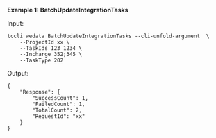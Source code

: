 **Example 1: BatchUpdateIntegrationTasks**



Input: 

```
tccli wedata BatchUpdateIntegrationTasks --cli-unfold-argument  \
    --ProjectId xx \
    --TaskIds 123 1234 \
    --Incharge 352;345 \
    --TaskType 202
```

Output: 
```
{
    "Response": {
        "SuccessCount": 1,
        "FailedCount": 1,
        "TotalCount": 2,
        "RequestId": "xx"
    }
}
```

